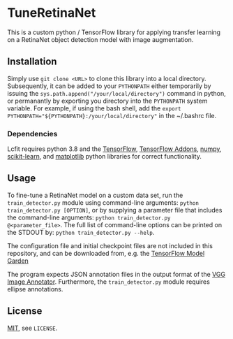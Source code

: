 # TuneRetinaNet

This is a custom python / TensorFlow library for applying transfer learning on a RetinaNet
object detection model with image augmentation.


## Installation

Simply use `git clone <URL>` to clone this library into a local directory. 
Subsequently, it can be added to your `PYTHONPATH` either temporarily by 
issuing the `sys.path.append("/your/local/directory")` command in python,
or permanantly by exporting you directory into the `PYTHONPATH` system variable.
For example, if using the bash shell, add the 
`export PYTHONPATH="${PYTHONPATH}:/your/local/directory"` in the ~/.bashrc
file.

### Dependencies

Lcfit requires python 3.8 and the 
[TensorFlow](https://tensorflow.org),
[TensorFlow Addons](https://www.tensorflow.org/addons),
[numpy](https://numpy.org/), 
[scikit-learn](https://scikit-learn.org/stable/), and
[matplotlib](https://matplotlib.org/)
python libraries for correct functionality.

## Usage
To fine-tune a RetinaNet model on a custom data set, run the `train_detector.py` 
module using command-line arguments:
`python train_detector.py [OPTION]`,
or by supplying a parameter file that includes the command-line arguments:
`python train_detector.py @<parameter_file>`.
The full list of command-line options can be printed on the STDOUT by:
`python train_detector.py --help`.

The configuration file and initial checkpoint files are not included in this repository,
and can be downloaded from, e.g. the 
[TensorFlow Model Garden](https://github.com/tensorflow/models)

The program expects JSON annotation files in the output format of the
[VGG Image Annotator](https://www.robots.ox.ac.uk/~vgg/software/via/).
Furthermore, the `train_detector.py` module requires ellipse annotations.

## License

[MIT](https://choosealicense.com/licenses/mit/), see `LICENSE`.
